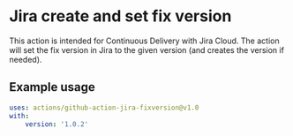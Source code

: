 # Jira create and set fix version

This action is intended for Continuous Delivery with Jira Cloud.
The action will set the fix version in Jira to the given version (and creates the version if needed).

## Example usage
```yaml
uses: actions/github-action-jira-fixversion@v1.0
with:
    version: '1.0.2'
```